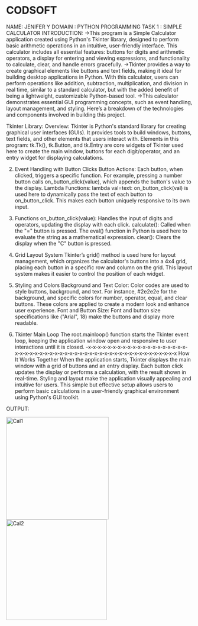 # CODSOFT
NAME: JENIFER Y
DOMAIN : PYTHON PROGRAMMING
TASK 1 : SIMPLE CALCULATOR
INTRODUCTION:
   ->This program is a Simple Calculator application created using Python's Tkinter library, designed to perform basic arithmetic operations in an intuitive, user-friendly interface. This calculator includes all essential features: buttons for digits and arithmetic operators, a display for entering and viewing expressions, and functionality to calculate, clear, and handle errors gracefully.
   ->Tkinter provides a way to create graphical elements like buttons and text fields, making it ideal for building desktop applications in Python. With this calculator, users can perform operations like addition, subtraction, multiplication, and division in real time, similar to a standard calculator, but with the added benefit of being a lightweight, customizable Python-based tool.
  ->This calculator demonstrates essential GUI programming concepts, such as event handling, layout management, and styling. Here’s a breakdown of the technologies and components involved in building this project.
  
Tkinter Library:
Overview: Tkinter is Python's standard library for creating graphical user interfaces (GUIs). It provides tools to build windows, buttons, text fields, and other elements that users interact with.
Elements in this program: tk.Tk(), tk.Button, and tk.Entry are core widgets of Tkinter used here to create the main window, buttons for each digit/operator, and an entry widget for displaying calculations.

2. Event Handling with Button Clicks
Button Actions: Each button, when clicked, triggers a specific function. For example, pressing a number button calls on_button_click(value), which appends the button's value to the display.
Lambda Functions: lambda val=text: on_button_click(val) is used here to dynamically pass the text of each button to on_button_click. This makes each button uniquely responsive to its own input.

4. Functions
on_button_click(value): Handles the input of digits and operators, updating the display with each click.
calculate(): Called when the "=" button is pressed. The eval() function in Python is used here to evaluate the string as a mathematical expression.
clear(): Clears the display when the "C" button is pressed.

6. Grid Layout System
Tkinter’s grid() method is used here for layout management, which organizes the calculator's buttons into a 4x4 grid, placing each button in a specific row and column on the grid. This layout system makes it easier to control the position of each widget.

8. Styling and Colors
Background and Text Color: Color codes are used to style buttons, background, and text. For instance, #2e2e2e for the background, and specific colors for number, operator, equal, and clear buttons. These colors are applied to create a modern look and enhance user experience.
Font and Button Size: Font and button size specifications like ("Arial", 18) make the buttons and display more readable.

10. Tkinter Main Loop
The root.mainloop() function starts the Tkinter event loop, keeping the application window open and responsive to user interactions until it is closed.
-x-x-x-x-x-x-x-x-x-x-x-x-x-x-x-x-x-x-x-x-x-x-x-x-x-x-x-x-x-x-x-x-x-x-x-x-x-x-x-x-x-x-x-x-x-x-x-x-x-x-x-x-x
How It Works Together
When the application starts, Tkinter displays the main window with a grid of buttons and an entry display.
Each button click updates the display or performs a calculation, with the result shown in real-time.
Styling and layout make the application visually appealing and intuitive for users.
This simple but effective setup allows users to perform basic calculations in a user-friendly graphical environment using Python's GUI toolkit.


OUTPUT:

<img width="277" alt="Cal1" src="https://github.com/user-attachments/assets/b36f0ee9-525b-41d6-9cd6-6eb30225b429">

<img width="272" alt="Cal2" src="https://github.com/user-attachments/assets/f9a6add7-3a4e-4407-b94f-4c765d1478fe">




